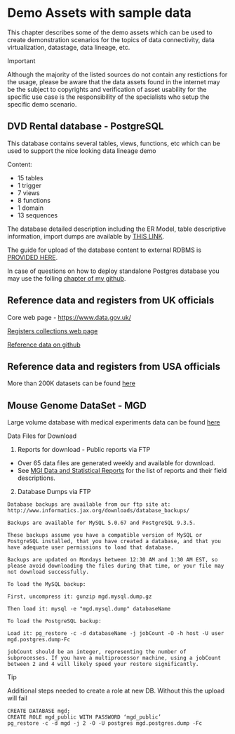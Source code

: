 # Demo Assets with sample data

This chapter describes some of the demo assets which can be used to create demonstration scenarios for the topics of data connectivity, data virtualization, datastage, data lineage, etc.

> [!Important]
> Although the majority of the listed sources do not contain any restictions for the usage, please be aware that the data assets found in the internet may be the subject to copyrights and verification of asset usability for the specific use case is the responsibility of the specialists who setup the specific demo scenario.

## DVD Rental database - PostgreSQL

This database contains several tables, views, functions, etc which can be used to support the nice looking data lineage demo

Content:

- 15 tables
- 1 trigger
- 7 views
- 8 functions
- 1 domain
- 13 sequences

The database detailed description including the ER Model, table descriptive information, import dumps are available by [THIS LINK](https://www.postgresqltutorial.com/postgresql-getting-started/postgresql-sample-database/).

The guide for upload of the database content to external RDBMS is [PROVIDED HERE](https://www.postgresqltutorial.com/postgresql-getting-started/load-postgresql-sample-database/).

In case of questions on how to deploy standalone Postgres database you may use the folling [chapter of my github](https://github.com/pavel-maltsev/Databases/tree/main).

## Reference data and registers from UK officials

Core web page - https://www.data.gov.uk/

[Registers collections web page](https://webarchive.nationalarchives.gov.uk/ukgwa/20210104110201/https:/www.registers.service.gov.uk/)

[Reference data on github](https://github.com/openregister/registers-data-archive/tree/master)

## Reference data and registers from USA officials

More than 200K datasets can be found [here](https://catalog.data.gov/dataset?q=&sort=views_recent+desc)

## Mouse Genome DataSet - MGD

Large volume database with medical experiments data can be found [here](https://www.informatics.jax.org/software.shtml)

Data Files for Download

1. Reports for download - Public reports via FTP

- Over 65 data files are generated weekly and available for download.
- See [MGI Data and Statistical Reports](https://www.informatics.jax.org/downloads/reports/index.html) for the list of reports and their field descriptions.

2. Database Dumps via FTP

```
Database backups are available from our ftp site at: http://www.informatics.jax.org/downloads/database_backups/

Backups are available for MySQL 5.0.67 and PostgreSQL 9.3.5.

These backups assume you have a compatible version of MySQL or PostgreSQL installed, that you have created a database, and that you have adequate user permissions to load that database.

Backups are updated on Mondays between 12:30 AM and 1:30 AM EST, so please avoid downloading the files during that time, or your file may not download successfully.

To load the MySQL backup:

First, uncompress it: gunzip mgd.mysql.dump.gz

Then load it: mysql -e "mgd.mysql.dump" databaseName

To load the PostgreSQL backup:

Load it: pg_restore -c -d databaseName -j jobCount -O -h host -U user mgd.postgres.dump-Fc

jobCount should be an integer, representing the number of subprocesses. If you have a multiprocessor machine, using a jobCount between 2 and 4 will likely speed your restore significantly.
```

> [!TIP]
> Additional steps needed to create a role at new DB. Without this the upload will fail
>
> ```
> CREATE DATABASE mgd;
> CREATE ROLE mgd_public WITH PASSWORD ‘mgd_public’
> pg_restore -c -d mgd -j 2 -O -U postgres mgd.postgres.dump -Fc
> ```
